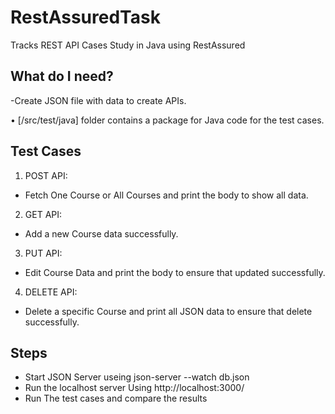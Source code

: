 # RestAssuredTask
Tracks REST API Cases Study in Java using RestAssured


## What do I need?
-Create JSON file with data to create APIs.


• [/src/test/java] folder contains a package for Java code for the test cases.


## Test Cases

1. POST API:
- Fetch One Course or All Courses and print the body to show all data.

2. GET API:
- Add a new Course data successfully.

3. PUT API:
- Edit Course Data and print the body to ensure that updated successfully.

4. DELETE API:
- Delete a specific Course and print all JSON data to ensure that delete successfully.


## Steps
- Start JSON Server useing  json-server --watch db.json
- Run the localhost server Using http://localhost:3000/ 
- Run The test cases and compare the results

